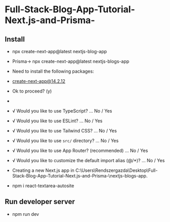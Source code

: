 # Full-Stack-Blog-App-Tutorial-Next.js-and-Prisma-

## Install

* npx create-next-app@latest nextjs-blog-app
* Prisma-> npx create-next-app@latest nextjs-blogs-app
* Need to install the following packages:
* create-next-app@14.2.12
* Ok to proceed? (y)
* 
* √ Would you like to use TypeScript? ... No / Yes
* √ Would you like to use ESLint? ... No / Yes
* √ Would you like to use Tailwind CSS? ... No / Yes
* √ Would you like to use `src/` directory? ... No / Yes
* √ Would you like to use App Router? (recommended) ... No / Yes
* √ Would you like to customize the default import alias (@/*)? ... No / Yes
* Creating a new Next.js app in C:\Users\Rendszergazda\Desktop\Full-Stack-Blog-App-Tutorial-Next.js-and-Prisma-\nextjs-blogs-app.

* npm i react-textarea-autosite

## Run developer server

* npm run dev